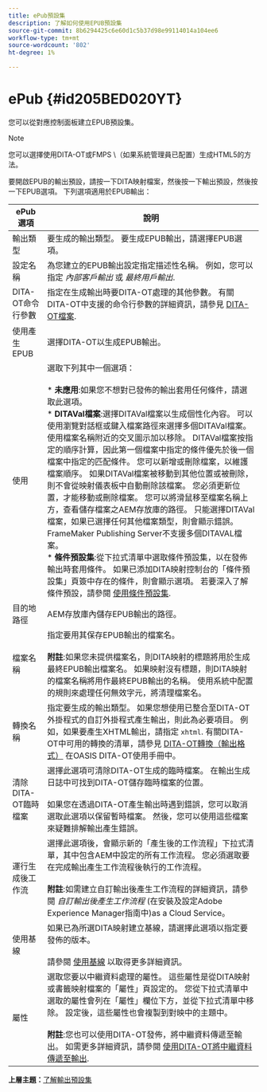 ```yaml
---
title: ePub預設集
description: 了解如何使用EPUB預設集
source-git-commit: 8b6294425c6e60d1c5b37d98e99114014a104ee6
workflow-type: tm+mt
source-wordcount: '802'
ht-degree: 1%

---
```



# ePub {#id205BED020YT}

您可以從對應控制面板建立EPUB預設集。

>[!NOTE]
>
> 您可以選擇使用DITA-OT或FMPS \（如果系統管理員已配置）生成HTML5的方法。

要開啟EPUB的輸出預設，請按一下DITA映射檔案，然後按一下輸出預設，然後按一下EPUB選項。 下列選項適用於EPUB輸出：

| ePub選項 | 說明 |
| --- | --- |
| 輸出類型 | 要生成的輸出類型。 要生成EPUB輸出，請選擇EPUB選項。 |
| 設定名稱 | 為您建立的EPUB輸出設定指定描述性名稱。 例如，您可以指定 _內部客戶輸出_ 或 _最終用戶輸出_. |
| DITA-OT命令行參數 | 指定在生成輸出時要DITA-OT處理的其他參數。 有關DITA-OT中支援的命令行參數的詳細資訊，請參見 [DITA-OT檔案](https://www.dita-ot.org/). |
| 使用產生EPUB | 選擇DITA-OT以生成EPUB輸出。 |
| 使用 | 選取下列其中一個選項：<br><br>* **未應用**:如果您不想對已發佈的輸出套用任何條件，請選取此選項。<br>* **DITAVal檔案**:選擇DITAVal檔案以生成個性化內容。 可以使用瀏覽對話框或鍵入檔案路徑來選擇多個DITAVal檔案。 使用檔案名稱附近的交叉圖示加以移除。 DITAVal檔案按指定的順序計算，因此第一個檔案中指定的條件優先於後一個檔案中指定的匹配條件。 您可以新增或刪除檔案，以維護檔案順序。 如果DITAVal檔案被移動到其他位置或被刪除，則不會從映射儀表板中自動刪除該檔案。 您必須更新位置，才能移動或刪除檔案。 您可以將滑鼠移至檔案名稱上方，查看儲存檔案之AEM存放庫的路徑。 只能選擇DITAVal檔案，如果已選擇任何其他檔案類型，則會顯示錯誤。 FrameMaker Publishing Server不支援多個DITAVAL檔案。<br>* **條件預設集**:從下拉式清單中選取條件預設集，以在發佈輸出時套用條件。 如果已添加DITA映射控制台的「條件預設集」頁簽中存在的條件，則會顯示選項。 若要深入了解條件預設，請參閱 [使用條件預設集](generate-output-use-condition-presets.md#id1825FL004PN). |
| 目的地路徑 | AEM存放庫內儲存EPUB輸出的路徑。 |
| 檔案名稱 | 指定要用其保存EPUB輸出的檔案名。<br><br>**附註**:如果您未提供檔案名，則DITA映射的標題將用於生成最終EPUB輸出檔案名。 如果映射沒有標題，則DITA映射的檔案名稱將用作最終EPUB輸出的名稱。 使用系統中配置的規則來處理任何無效字元，將清理檔案名。 |
| 轉換名稱 | 指定要生成的輸出類型。 如果您想使用已整合至DITA-OT外掛程式的自訂外掛程式產生輸出，則此為必要項目。 例如，如果要產生XHTML輸出，請指定 `xhtml`. 有關DITA-OT中可用的轉換的清單，請參見 [DITA-OT轉換（輸出格式）](http://www.dita-ot.org/2.3/user-guide/AvailableTransforms.md) 在OASIS DITA-OT使用手冊中。 |
| 清除DITA-OT臨時檔案 | 選擇此選項可清除DITA-OT生成的臨時檔案。 在輸出生成日誌中可找到DITA-OT儲存臨時檔案的位置。<br><br>如果您在透過DITA-OT產生輸出時遇到錯誤，您可以取消選取此選項以保留暫時檔案。 然後，您可以使用這些檔案來疑難排解輸出產生錯誤。 |
| 運行生成後工作流 | 選擇此選項後，會顯示新的「產生後的工作流程」下拉式清單，其中包含AEM中設定的所有工作流程。 您必須選取要在完成輸出產生工作流程後執行的工作流程。<br><br>**附註**:如需建立自訂輸出後產生工作流程的詳細資訊，請參閱 _自訂輸出後產生工作流程_ (在安裝及設定Adobe Experience Manager指南中)as a Cloud Service。 |
| 使用基線 | 如果已為所選DITA映射建立基線，請選擇此選項以指定要發佈的版本。<br><br>請參閱 [使用基線](generate-output-use-baseline-for-publishing.md#id1825FI0J0PF) 以取得更多詳細資訊。 |
| 屬性 | 選取您要以中繼資料處理的屬性。 這些屬性是從DITA映射或書籤映射檔案的「屬性」頁設定的。 您從下拉式清單中選取的屬性會列在「屬性」欄位下方，並從下拉式清單中移除。 設定後，這些屬性也會複製到對映中的主題中。<br><br>**附註**:您也可以使用DITA-OT發佈，將中繼資料傳遞至輸出。 如需更多詳細資訊，請參閱 [使用DITA-OT將中繼資料傳遞至輸出](pass-metadata-dita-ot.md#id21BJ00QD0XA). |

**上層主題：**[&#x200B;了解輸出預設集](generate-output-understand-presets.md)

